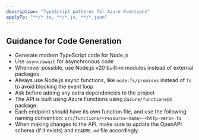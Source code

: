 ```yaml
---
description: "TypeScript patterns for Azure Functions"
applyTo: "**/*.ts, **/*.js, **/*.json"
---
```


## Guidance for Code Generation

- Generate modern TypeScript code for Node.js
- Use `async/await` for asynchronous code
- Whenever possible, use Node.js v20 built-in modules instead of external packages
- Always use Node.js async functions, like `node:fs/promises` instead of `fs` to avoid blocking the event loop
- Ask before adding any extra dependencies to the project
- The API is built using Azure Functions using `@azure/functions@4` package.
- Each endpoint should have its own function file, and use the following naming convention: `src/functions/<resource-name>-<http-verb>.ts`
- When making changes to the API, make sure to update the OpenAPI schema (if it exists) and `README.md` file accordingly.
